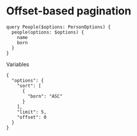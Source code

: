 # Offset-based pagination
```
query People($options: PersonOptions) {
  people(options: $options) {
    name
    born
  }
}
```

Variables
```
{
  "options": {
    "sort": [
      {
        "born": "ASC"
      }
    ],
    "limit": 5,
    "offset": 0
  }
}
```
